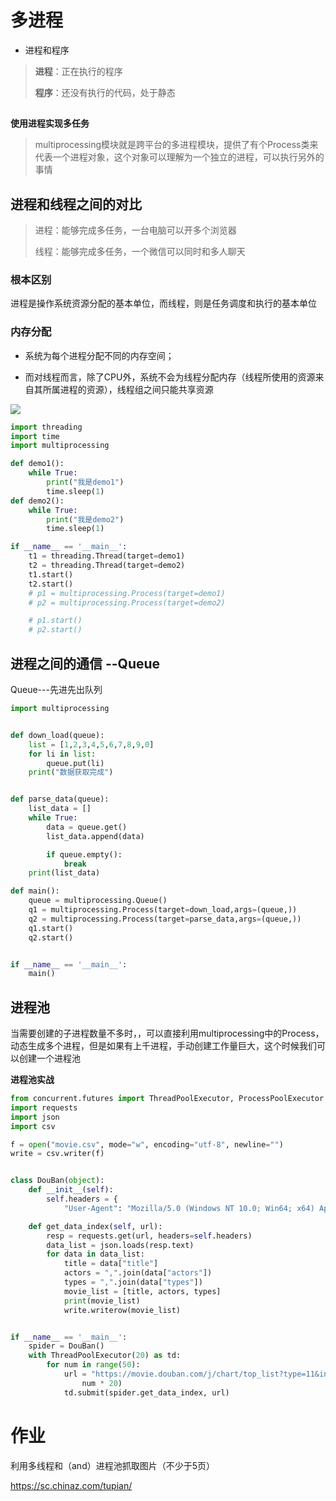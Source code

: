 # 多进程

* 进程和程序

> **进程**：正在执行的程序
>
> **程序**：还没有执行的代码，处于静态

## 

**使用进程实现多任务**

> multiprocessing模块就是跨平台的多进程模块，提供了有个Process类来代表一个进程对象，这个对象可以理解为一个独立的进程，可以执行另外的事情



## 进程和线程之间的对比

> 进程：能够完成多任务，一台电脑可以开多个浏览器
>
> 线程：能够完成多任务，一个微信可以同时和多人聊天

### 根本区别

进程是操作系统资源分配的基本单位，而线程，则是任务调度和执行的基本单位

### 内存分配

* 系统为每个进程分配不同的内存空间；

* 而对线程而言，除了CPU外，系统不会为线程分配内存（线程所使用的资源来自其所属进程的资源），线程组之间只能共享资源

![](.\image\进程.png)



~~~python
import threading
import time
import multiprocessing

def demo1():
    while True:
        print("我是demo1")
        time.sleep(1)
def demo2():
    while True:
        print("我是demo2")
        time.sleep(1)

if __name__ == '__main__':
    t1 = threading.Thread(target=demo1)
    t2 = threading.Thread(target=demo2)
    t1.start()
    t2.start()
    # p1 = multiprocessing.Process(target=demo1)
    # p2 = multiprocessing.Process(target=demo2)

    # p1.start()
    # p2.start()
~~~



## 进程之间的通信 --Queue

Queue---先进先出队列



~~~python
import multiprocessing


def down_load(queue):
    list = [1,2,3,4,5,6,7,8,9,0]
    for li in list:
        queue.put(li)
    print("数据获取完成")


def parse_data(queue):
    list_data = []
    while True:
        data = queue.get()
        list_data.append(data)

        if queue.empty():
            break
    print(list_data)

def main():
    queue = multiprocessing.Queue()
    q1 = multiprocessing.Process(target=down_load,args=(queue,))
    q2 = multiprocessing.Process(target=parse_data,args=(queue,))
    q1.start()
    q2.start()


if __name__ == '__main__':
    main()

~~~



## 进程池

当需要创建的子进程数量不多时，，可以直接利用multiprocessing中的Process，动态生成多个进程，但是如果有上千进程，手动创建工作量巨大，这个时候我们可以创建一个进程池



**进程池实战**

~~~python
from concurrent.futures import ThreadPoolExecutor, ProcessPoolExecutor
import requests
import json
import csv

f = open("movie.csv", mode="w", encoding="utf-8", newline="")
write = csv.writer(f)


class DouBan(object):
    def __init__(self):
        self.headers = {
            "User-Agent": "Mozilla/5.0 (Windows NT 10.0; Win64; x64) AppleWebKit/537.36 (KHTML, like Gecko) Chrome/101.0.4951.67 Safari/537.36"}

    def get_data_index(self, url):
        resp = requests.get(url, headers=self.headers)
        data_list = json.loads(resp.text)
        for data in data_list:
            title = data["title"]
            actors = ",".join(data["actors"])
            types = ",".join(data["types"])
            movie_list = [title, actors, types]
            print(movie_list)
            write.writerow(movie_list)


if __name__ == '__main__':
    spider = DouBan()
    with ThreadPoolExecutor(20) as td:
        for num in range(50):
            url = "https://movie.douban.com/j/chart/top_list?type=11&interval_id=100%3A90&action=&start={}&limit=20".format(
                num * 20)
            td.submit(spider.get_data_index, url)
~~~

# 作业

利用多线程和（and）进程池抓取图片（不少于5页）

https://sc.chinaz.com/tupian/

